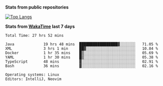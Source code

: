 **Stats from public repositories**  

[![Top Langs](https://github-readme-stats.vercel.app/api/top-langs/?username=hyoghurt&layout=compact&exclude_repo=multiserver,docker_compose&langs_count=6)](https://github.com/anuraghazra/github-readme-stats)

**Stats from [WakaTime](https://wakatime.com) last 7 days**  
<!--START_SECTION:waka-->

```text
Total Time: 27 hrs 52 mins

Java             19 hrs 48 mins  █████████████████▓░░░░░░░   71.05 %
XML              3 hrs 1 min     ██▓░░░░░░░░░░░░░░░░░░░░░░   10.84 %
Docker           1 hr 35 mins    █▒░░░░░░░░░░░░░░░░░░░░░░░   05.69 %
YAML             1 hr 30 mins    █▒░░░░░░░░░░░░░░░░░░░░░░░   05.38 %
TypeScript       48 mins         ▓░░░░░░░░░░░░░░░░░░░░░░░░   02.91 %
Bash             36 mins         ▓░░░░░░░░░░░░░░░░░░░░░░░░   02.16 %

Operating systems: Linux
Editors: IntelliJ, Neovim
```

<!--END_SECTION:waka-->
